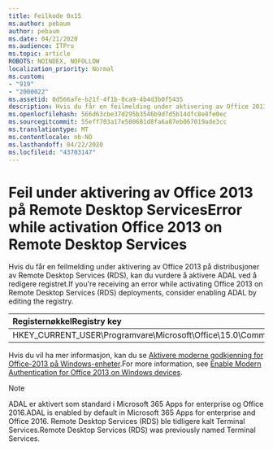 ```yaml
---
title: Feilkode 0x15
ms.author: pebaum
author: pebaum
ms.date: 04/21/2020
ms.audience: ITPro
ms.topic: article
ROBOTS: NOINDEX, NOFOLLOW
localization_priority: Normal
ms.custom:
- "919"
- "2000022"
ms.assetid: 0d566afe-b21f-4f1b-8ca9-4b4d3b0f5435
description: Hvis du får en feilmelding under aktivering av Office 2013 på distribusjoner av Remote Desktop Services (RDS), kan du vurdere å aktivere ADAL ved å redigere registret.
ms.openlocfilehash: 566d63cbe37d295b3546b9d7d5b14dfc8e8fe0ec
ms.sourcegitcommit: 55eff703a17e500681d8fa6a87eb067019ade3cc
ms.translationtype: MT
ms.contentlocale: nb-NO
ms.lasthandoff: 04/22/2020
ms.locfileid: "43703147"
---
```

# <a name="error-while-activation-office-2013-on-remote-desktop-services"></a><span data-ttu-id="6a747-103">Feil under aktivering av Office 2013 på Remote Desktop Services</span><span class="sxs-lookup"><span data-stu-id="6a747-103">Error while activation Office 2013 on Remote Desktop Services</span></span>

<span data-ttu-id="6a747-104">Hvis du får en feilmelding under aktivering av Office 2013 på distribusjoner av Remote Desktop Services (RDS), kan du vurdere å aktivere ADAL ved å redigere registret.</span><span class="sxs-lookup"><span data-stu-id="6a747-104">If you're receiving an error while activating Office 2013 on Remote Desktop Services (RDS) deployments, consider enabling ADAL by editing the registry.</span></span>
  
|<span data-ttu-id="6a747-105">**Registernøkkel**</span><span class="sxs-lookup"><span data-stu-id="6a747-105">**Registry key**</span></span>|<span data-ttu-id="6a747-106">**Type**</span><span class="sxs-lookup"><span data-stu-id="6a747-106">**Type**</span></span>|<span data-ttu-id="6a747-107">**Verdi**</span><span class="sxs-lookup"><span data-stu-id="6a747-107">**Value**</span></span>|
|:-----|:-----|:-----|
|<span data-ttu-id="6a747-108">HKEY_CURRENT_USER\Programvare\Microsoft\Office\15.0\Common\Identity\EnableADAL</span><span class="sxs-lookup"><span data-stu-id="6a747-108">HKEY_CURRENT_USER\Software\Microsoft\Office\15.0\Common\Identity\EnableADAL</span></span>  <br/> |<span data-ttu-id="6a747-109">Reg_dword</span><span class="sxs-lookup"><span data-stu-id="6a747-109">REG_DWORD</span></span>  <br/> |<span data-ttu-id="6a747-110">1</span><span class="sxs-lookup"><span data-stu-id="6a747-110">1</span></span>  <br/> |

<span data-ttu-id="6a747-111">Hvis du vil ha mer informasjon, kan du se [Aktivere moderne godkjenning for Office-2013 på Windows-enheter](https://docs.microsoft.com/office365/admin/security-and-compliance/enable-modern-authentication).</span><span class="sxs-lookup"><span data-stu-id="6a747-111">For more information, see [Enable Modern Authentication for Office 2013 on Windows devices](https://docs.microsoft.com/office365/admin/security-and-compliance/enable-modern-authentication).</span></span>
  
> [!NOTE]
>  <span data-ttu-id="6a747-112">ADAL er aktivert som standard i Microsoft 365 Apps for enterprise og Office 2016.</span><span class="sxs-lookup"><span data-stu-id="6a747-112">ADAL is enabled by default in Microsoft 365 Apps for enterprise and Office 2016.</span></span> <span data-ttu-id="6a747-113">Remote Desktop Services (RDS) ble tidligere kalt Terminal Services.</span><span class="sxs-lookup"><span data-stu-id="6a747-113">Remote Desktop Services (RDS) was previously named Terminal Services.</span></span>
  